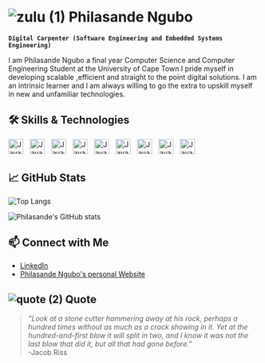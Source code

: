 # ![zulu (1)](https://github.com/user-attachments/assets/01dde67d-84c2-44ee-8b02-53e4d1031b0a) Philasande Ngubo
**`Digital Carpenter (Software Engineering and Embedded Systems Engineering)`**

I am Philasande Ngubo a final year Computer Science and Computer Engineering Student at the University of Cape Town I pride myself in developing scalable ,efficient and straight to the point 
digital solutions. I am an intrinsic learner and I am always willing to go the extra to upskill myself in new and unfamiliar technologies.


## 🛠️ Skills & Technologies


<img align ="left" alt ="Java" width ="30px" style ="padding-right:10px;" src ="https://cdn.jsdelivr.net/gh/devicons/devicon@latest/icons/java/java-original.svg" />
<img align ="left" alt ="Java" width ="30px" style ="padding-right:10px;" src ="https://cdn.jsdelivr.net/gh/devicons/devicon@latest/icons/embeddedc/embeddedc-original.svg" />
<img align ="left" alt ="Java" width ="30px" style ="padding-right:10px;" src ="https://cdn.jsdelivr.net/gh/devicons/devicon@latest/icons/cplusplus/cplusplus-original.svg" />
<img align ="left" alt ="Java" width ="30px" style ="padding-right:10px;" src ="https://cdn.jsdelivr.net/gh/devicons/devicon@latest/icons/csharp/csharp-original.svg" />
<img align ="left" alt ="Java" width ="30px" style ="padding-right:10px;" src ="https://cdn.jsdelivr.net/gh/devicons/devicon@latest/icons/python/python-original.svg" />
<img align ="left" alt ="Java" width ="30px" style ="padding-right:10px;" src ="https://cdn.jsdelivr.net/gh/devicons/devicon@latest/icons/javascript/javascript-original.svg" />
<img align ="left" alt ="Java" width ="30px" style ="padding-right:10px;" src ="https://cdn.jsdelivr.net/gh/devicons/devicon@latest/icons/react/react-original.svg" />
<img align ="left" alt ="Java" width ="30px" style ="padding-right:10px;" src ="https://cdn.jsdelivr.net/gh/devicons/devicon@latest/icons/html5/html5-original-wordmark.svg" />
<img align ="left" alt ="Java" width ="30px" style ="padding-right:10px;" src ="https://cdn.jsdelivr.net/gh/devicons/devicon@latest/icons/css3/css3-original-wordmark.svg" />
<br/>
<br/>

## 📈 GitHub Stats

![Top Langs](https://github-readme-stats.vercel.app/api/top-langs/?username=Philasande-Ngubo&layout=compact&theme=radical)

![Philasande's GitHub stats](https://github-readme-stats.vercel.app/api?username=Philasande-Ngubo&show_icons=true&theme=gruvbox)

## 📫 Connect with Me
- <a href="https://www.linkedin.com/in/philasande-ngubo-534256325/">LinkedIn</a>
- <a href="https://philasandengubo.co.za/">Philasande Ngubo's personal Website</a>

## ![quote (2)](https://github.com/user-attachments/assets/c05e3937-f726-4a11-98cb-a91bc1490c2c)  Quote

>*“Look at a stone cutter hammering away at his rock, perhaps a hundred times without as much as a crack showing in it. Yet at the hundred-and-first blow it will split in two, and I know it was not the last blow that did it, but all that had gone before.”*<br/>
> -Jacob Riss



